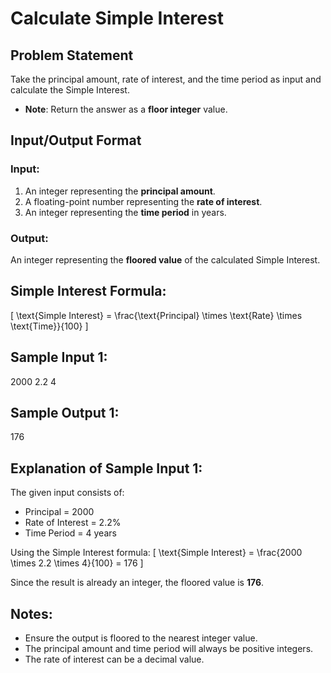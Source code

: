# Calculate Simple Interest

## Problem Statement
Take the principal amount, rate of interest, and the time period as input and calculate the Simple Interest.

- **Note**: Return the answer as a **floor integer** value.

## Input/Output Format

### Input:
1. An integer representing the **principal amount**.
2. A floating-point number representing the **rate of interest**.
3. An integer representing the **time period** in years.

### Output:
An integer representing the **floored value** of the calculated Simple Interest.

## Simple Interest Formula:
\[
\text{Simple Interest} = \frac{\text{Principal} \times \text{Rate} \times \text{Time}}{100}
\]

## Sample Input 1:
2000 
2.2 
4

## Sample Output 1:
176


## Explanation of Sample Input 1:
The given input consists of:
- Principal = 2000
- Rate of Interest = 2.2%
- Time Period = 4 years

Using the Simple Interest formula:
\[
\text{Simple Interest} = \frac{2000 \times 2.2 \times 4}{100} = 176
\]

Since the result is already an integer, the floored value is **176**.

## Notes:
- Ensure the output is floored to the nearest integer value.
- The principal amount and time period will always be positive integers.
- The rate of interest can be a decimal value.

